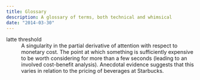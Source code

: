 ```yaml
---
title: Glossary
description: A glossary of terms, both technical and whimsical
date: "2014-03-30"
---
```


<dl>
  <dt>latte threshold</dt>
  <dd>A singularity in the partial derivative of attention with respect to monetary cost. The point at which something is sufficiently expensive to be worth considering for more than a few seconds (leading to an involved cost-benefit analysis). Anecdotal evidence suggests that this varies in relation to the pricing of beverages at Starbucks.</dd>
</dl>


